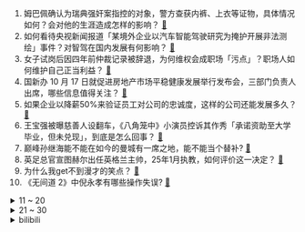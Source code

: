 1. 姆巴佩确认为瑞典强奸案指控的对象，警方查获内裤、上衣等证物，具体情况如何？会对他的生涯造成怎样的影响？ [:link:](https://www.zhihu.com/question/1074454211)
2. 如何看待央视新闻报道「某境外企业以汽车智能驾驶研究为掩护开展非法测绘」事件？对智驾在国内发展有何影响？ [:link:](https://www.zhihu.com/question/1074579434)
3. 女子试岗后因四年前仲裁记录被辞退，为何维权会成职场「污点」？职场人如何维护自己正当利益？ [:link:](https://www.zhihu.com/question/1031773357)
4. 国新办 10 月 17 日就促进房地产市场平稳健康发展举行发布会，三部门负责人出席，哪些信息值得关注？ [:link:](https://www.zhihu.com/question/976427423)
5. 如果企业以降薪50%来验证员工对公司的忠诚度，这样的公司还能发展多久？ [:link:](https://www.zhihu.com/question/666476753)
6. 王宝强被曝慈善人设翻车，《八角笼中》小演员控诉其作秀「承诺资助至大学毕业，但未兑现」，到底是怎么回事？ [:link:](https://www.zhihu.com/question/1052812596)
7. 巅峰孙继海能不能在如今的曼城有一席之地，能不能当个替补? [:link:](https://www.zhihu.com/question/667607897)
8. 英足总官宣图赫尔出任英格兰主帅，25年1月执教，如何评价这一决定？ [:link:](https://www.zhihu.com/question/994371754)
9. 为什么我get不到漫才的笑点？ [:link:](https://www.zhihu.com/question/493179145)
10. 《无间道 2》中倪永孝有哪些操作失误? [:link:](https://www.zhihu.com/question/666163316)
<details>
<summary>11 ~ 20</summary>

11. 如何评价《音乐缘计划》第九期？ [:link:](https://www.zhihu.com/question/862033930)
12. 从心理学角度看，为什么「万事开头难」？为什么很多人始终不敢迈出第一步？ [:link:](https://www.zhihu.com/question/924496837)
13. 芯片的datasheet动辄几十页、上百页，硬件工程师如何从中提取关于电路设计的内容? [:link:](https://www.zhihu.com/question/286868108)
14. 男子乘飞机2小时未起身致肺栓塞身亡，长时间飞行时，有哪些简单易行的预防措施可以帮助降低这种健康隐患？ [:link:](https://www.zhihu.com/question/964685761)
15. 成都官方辟谣天价拆迁赔偿款，A 股成渝板块爆发，如何解读成都房地产市场前景？ [:link:](https://www.zhihu.com/question/1048568467)
16. 为什么中国首颗原子弹的代号叫"邱小姐"？ [:link:](https://www.zhihu.com/question/470564803)
17. 澳大利亚既有煤炭又有铁矿，为什么不发展钢铁业而是直接出口这些矿产？ [:link:](https://www.zhihu.com/question/22422028)
18. 如何在平静的生活里找到意义并接受自己的平庸？ [:link:](https://www.zhihu.com/question/954333034)
19. 为什么大家认为上了 985 的孩子了不起？ [:link:](https://www.zhihu.com/question/654939134)
20. 《英雄联盟》中，为什么高段位的人看到一点劣势，所有人就都会投降？ [:link:](https://www.zhihu.com/question/323835405)
</details>
<details>
<summary>21 ~ 30</summary>

21. 工作中，如果领导老是贬低你，但又把很多工作都安排给你，你会怎么做？ [:link:](https://www.zhihu.com/question/820159808)
22. 如何看待todesk远程软件？ [:link:](https://www.zhihu.com/question/455257876)
23. 八大菜系中为什么川菜的普及率最高？ [:link:](https://www.zhihu.com/question/660163455)
24. 如何评价《一人之下》第691（730）话预告？ [:link:](https://www.zhihu.com/question/1053665426)
25. 张本智和夺得亚锦赛冠军，国乒内部除了樊振东还有谁能压制他？ [:link:](https://www.zhihu.com/question/898928414)
26. 光刻机巨头阿斯麦业绩「暴雷」，Q3 订单数据仅为市场预期的一半，股价跌超 16%，哪些因素影响的？ [:link:](https://www.zhihu.com/question/1026035593)
27. 你是如何评价《尘白禁区》这款游戏的呢？ [:link:](https://www.zhihu.com/question/662063812)
28. 早上骑行风吹流眼泪，有哪些缓解的办法？ [:link:](https://www.zhihu.com/question/800338919)
29. 一线城市楼市全线回温，北京新房市场重现「茶水费」，华侨奔赴广州扫房，是昙花一现还是楼市真的回暖了？ [:link:](https://www.zhihu.com/question/1025200761)
30. 印度尼西亚平沙特和澳大利亚，他们号称小荷兰，为何国足能战胜他们? [:link:](https://www.zhihu.com/question/980430659)
</details><details>
<summary>bilibili</summary>

</details>